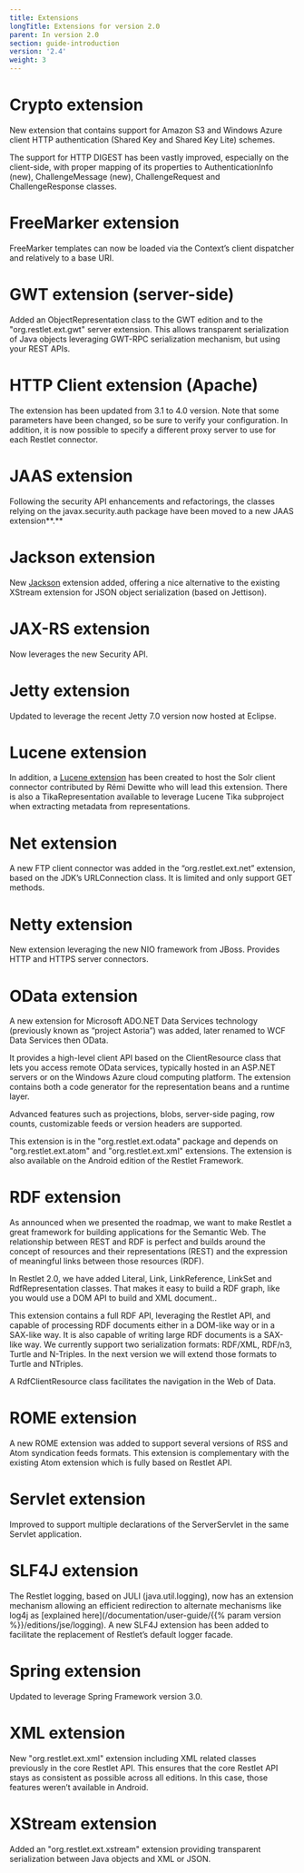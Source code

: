 ```yaml
---
title: Extensions
longTitle: Extensions for version 2.0
parent: In version 2.0
section: guide-introduction
version: '2.4'
weight: 3
---
```

# Crypto extension

New extension that contains support for Amazon S3 and Windows Azure client HTTP authentication (Shared Key and Shared Key Lite) schemes.

The support for HTTP DIGEST has been vastly improved, especially on the client-side, with proper mapping of its properties to AuthenticationInfo (new), ChallengeMessage (new), ChallengeRequest and ChallengeResponse
classes.

# FreeMarker extension

FreeMarker templates can now be loaded via the Context’s client dispatcher and relatively to a base URI.

# GWT extension (server-side)

Added an ObjectRepresentation class to the GWT edition and to the "org.restlet.ext.gwt" server extension. This allows transparent serialization of Java objects leveraging GWT-RPC serialization mechanism, but using your REST APIs.

# HTTP Client extension (Apache)

The extension has been updated from 3.1 to 4.0 version. Note that some parameters have been changed, so be sure to verify your configuration. In addition, it is now possible to specify a different proxy server to use for each Restlet connector.

# JAAS extension

Following the security API enhancements and refactorings, the classes relying on the javax.security.auth package have been moved to a new JAAS extension**.**

# Jackson extension

New [Jackson](http://wiki.fasterxml.com/JacksonHome) extension added, offering a nice alternative to the existing XStream
extension for JSON object serialization (based on Jettison).

# JAX-RS extension

Now leverages the new Security API.

# Jetty extension

Updated to leverage the recent Jetty 7.0 version now hosted at Eclipse.

# Lucene extension

In addition, a [Lucene extension](../../../extensions/lucene) has been created to host the Solr client connector contributed by Rémi Dewitte who will lead this extension. There is also a TikaRepresentation available to leverage Lucene Tika subproject when extracting metadata from representations.

# Net extension

A new FTP client connector was added in the “org.restlet.ext.net” extension, based on the JDK’s URLConnection class. It is limited and only support GET methods.

# Netty extension

New extension leveraging the new NIO framework from JBoss. Provides HTTP and HTTPS server connectors.

# OData extension

A new extension for Microsoft ADO.NET Data Services technology (previously known as “project Astoria”) was added, later renamed to WCF Data Services then OData.

It provides a high-level client API based on the ClientResource class that lets you access remote OData services, typically hosted in an ASP.NET servers or on the Windows Azure cloud computing platform. The extension contains both a code generator for the representation beans and a runtime layer.

Advanced features such as projections, blobs, server-side paging, row counts, customizable feeds or version headers are supported.

This extension is in the "org.restlet.ext.odata" package and depends on "org.restlet.ext.atom" and "org.restlet.ext.xml" extensions. The extension is also available on the Android edition of the Restlet Framework.

# RDF extension

As announced when we presented the roadmap, we want to make Restlet a great framework for building applications for the Semantic Web. The relationship between REST and RDF is perfect and builds around the concept of resources and their representations (REST) and the expression of meaningful links between those resources (RDF).

In Restlet 2.0, we have added Literal, Link,  LinkReference, LinkSet and RdfRepresentation classes. That makes it easy to build a RDF graph, like you would use a DOM API to build and XML document..

This extension contains a full RDF API, leveraging the Restlet API, and capable of processing RDF documents either in a DOM-like way or in a SAX-like way. It is also capable of writing large RDF documents is a SAX-like way. We currently support two serialization formats: RDF/XML, RDF/n3, Turtle and N-Triples. In the next version we will extend those
formats to Turtle and NTriples.

A RdfClientResource class facilitates the navigation in the Web of Data.

# ROME extension

A new ROME extension was added to support several versions of RSS and
Atom syndication feeds formats. This extension is complementary with the
existing Atom extension which is fully based on Restlet API.

# Servlet extension

Improved to support multiple declarations of the ServerServlet in the same Servlet application.

# SLF4J extension

The Restlet logging, based on JULI (java.util.logging), now has an extension mechanism allowing an efficient redirection to alternate mechanisms like log4j as [explained here](/documentation/user-guide/{{% param version %}}/editions/jse/logging). A new SLF4J extension has been added to facilitate the replacement of Restlet’s default logger facade.

# Spring extension

Updated to leverage Spring Framework version 3.0.

# XML extension

New "org.restlet.ext.xml" extension including XML related classes previously in the core Restlet API. This ensures that the core Restlet API stays as consistent as possible across all editions. In this case, those features weren’t available in Android.

# XStream extension

Added an "org.restlet.ext.xstream" extension providing transparent serialization between Java objects and XML or JSON.
